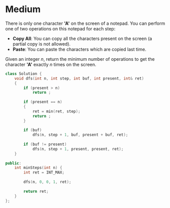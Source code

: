 # Medium

There is only one character **'A'** on the screen of a notepad. You can perform one of two operations on this notepad for each step:

- **Copy All**: You can copy all the characters present on the screen (a partial copy is not allowed).
- **Paste**: You can paste the characters which are copied last time.

Given an integer $n$, return the minimum number of operations to get the character **'A'** exactly $n$ times on the screen.

```cpp
class Solution {
    void dfs(int n, int step, int buf, int present, int& ret)
    {
        if (present > n)
            return ;
        
        if (present == n)
        {
            ret = min(ret, step);
            return ;
        }
        
        if (buf)
            dfs(n, step + 1, buf, present + buf, ret);
        
        if (buf != present)
            dfs(n, step + 1, present, present, ret);
    }
    
public:
    int minSteps(int n) {
        int ret = INT_MAX;
        
        dfs(n, 0, 0, 1, ret);
        
        return ret;
    }
};
```
